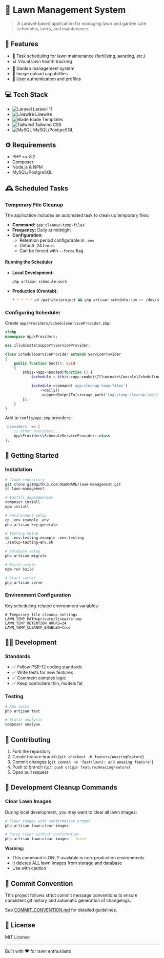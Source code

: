 # 🌱 Lawn Management System

> A Laravel-based application for managing lawn and garden care schedules, tasks, and maintenance.

## 🚀 Features

- 📅 Task scheduling for lawn maintenance (fertilizing, aerating, etc.)
- 📊 Visual lawn health tracking
- 🏡 Garden management system
- 📸 Image upload capabilities
- 👤 User authentication and profiles

## 💻 Tech Stack

- ![Laravel](https://img.shields.io/badge/Laravel-FF2D20?style=flat&logo=laravel&logoColor=white) Laravel 11
- ![Livewire](https://img.shields.io/badge/Livewire-4E56A6?style=flat&logo=livewire&logoColor=white) Livewire
- ![Blade](https://img.shields.io/badge/Blade-FF2D20?style=flat&logo=laravel&logoColor=white) Blade Templates
- ![Tailwind](https://img.shields.io/badge/Tailwind-38B2AC?style=flat&logo=tailwind-css&logoColor=white) Tailwind CSS
- ![MySQL](https://img.shields.io/badge/MySQL-4479A1?style=flat&logo=mysql&logoColor=white) MySQL/PostgreSQL

## ⚙️ Requirements

- PHP >= 8.2
- Composer
- Node.js & NPM
- MySQL/PostgreSQL

## 🕰️ Scheduled Tasks

### Temporary File Cleanup

The application includes an automated task to clean up temporary files:

- **Command:** `app:cleanup-temp-files`
- **Frequency:** Daily at midnight
- **Configuration:**
  - Retention period configurable in `.env`
  - Default: 24 hours
  - Can be forced with `--force` flag

#### Running the Scheduler

- **Local Development:**

    ```bash
    php artisan schedule:work
    ```

- **Production (Crontab):**

    ```bash
    * * * * * cd /path/to/project && php artisan schedule:run >> /dev/null 2>&1
    ```

### Configuring Scheduler

Create `app/Providers/ScheduleServiceProvider.php`:

```php
<?php
namespace App\Providers;

use Illuminate\Support\ServiceProvider;

class ScheduleServiceProvider extends ServiceProvider
{
    public function boot(): void
    {
        $this->app->booted(function () {
            $schedule = $this->app->make(\Illuminate\Console\Scheduling\Schedule::class);

            $schedule->command('app:cleanup-temp-files')
                ->daily()
                ->appendOutputTo(storage_path('logs/temp-cleanup.log'));
        });
    }
}
```

Add to `config/app.php` providers:

```php
'providers' => [
    // Other providers...
    App\Providers\ScheduleServiceProvider::class,
],
```

## 🚀 Getting Started

### Installation

```bash
# Clone repository
git clone git@github.com:USERNAME/lawn-management.git
cd lawn-management

# Install dependencies
composer install
npm install

# Environment setup
cp .env.example .env
php artisan key:generate

# Testing Setup
cp .env.testing.example .env.testing
./setup-testing-env.sh

# Database setup
php artisan migrate

# Build assets
npm run build

# Start server
php artisan serve
```

### Environment Configuration

Key scheduling-related environment variables:

```env
# Temporary file cleanup settings
LAWN_TEMP_PATH=private/livewire-tmp
LAWN_TEMP_RETENTION_HOURS=24
LAWN_TEMP_CLEANUP_ENABLED=true
```

## 👨‍💻 Development

### Standards

- ✅ Follow PSR-12 coding standards
- ✅ Write tests for new features
- ✅ Comment complex logic
- ✅ Keep controllers thin, models fat

### Testing

```bash
# Run tests
php artisan test

# Static analysis
composer analyse
```

## 🤝 Contributing

1. Fork the repository
2. Create feature branch (`git checkout -b feature/AmazingFeature`)
3. Commit changes (`git commit -m 'feat(lawn): add amazing feature'`)
4. Push to branch (`git push origin feature/AmazingFeature`)
5. Open pull request

## 🧹 Development Cleanup Commands

### Clear Lawn Images

During local development, you may want to clear all lawn images:

```bash
# Clear images with confirmation prompt
php artisan lawn:clear-images

# Force clear without confirmation
php artisan lawn:clear-images --force
```

**Warning:**

- This command is ONLY available in non-production environments
- It deletes ALL lawn images from storage and database
- Use with caution

## 📝 Commit Convention

This project follows strict commit message conventions to ensure consistent git history and automatic generation of changelogs.

See [COMMIT_CONVENTION.md](COMMIT_CONVENTION.md) for detailed guidelines.

## 📄 License

MIT License

---

Built with ❤️ for lawn enthusiasts
